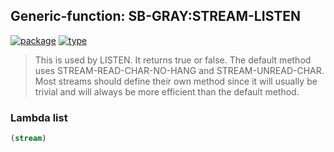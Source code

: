 ## Generic-function: SB-GRAY:STREAM-LISTEN
[![package](https://img.shields.io/badge/Package-SB--GRAY-5f9ea0.svg?style=social&colorA=999999)](../) [![type](https://img.shields.io/badge/Type-Generic--Function-5f9ea0.svg?style=social&colorA=999999)](../#generic-function) 

> This is used by LISTEN. It returns true or false. The default method uses
> STREAM-READ-CHAR-NO-HANG and STREAM-UNREAD-CHAR. Most streams should
> define their own method since it will usually be trivial and will
> always be more efficient than the default method.

### Lambda list
```cl
(stream)
```
